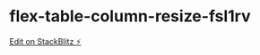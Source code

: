 # flex-table-column-resize-fsl1rv

[Edit on StackBlitz ⚡️](https://stackblitz.com/edit/flex-table-column-resize-fsl1rv)